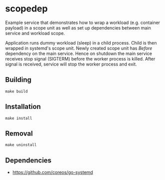 scopedep
========

Example service that demonstrates how to wrap a workload
(e.g. container payload) in a scope unit as well as set up
dependencies between main service and workload scope.

Application runs dummy workload (sleep) in a child process. Child is
then wrapped in systemd's scope unit. Newly created scope unit has
*Before* dependency on the main service. Hence on shutdown the main
service receives stop signal (SIGTERM) before the worker process is
killed. After signal is received, service will stop the worker process
and exit.

Building
--------
```shell
make build
```

Installation
------------
```shell
make install
```

Removal
-------
```shell
make uninstall
```

Dependencies
------------
* https://github.com/coreos/go-systemd
